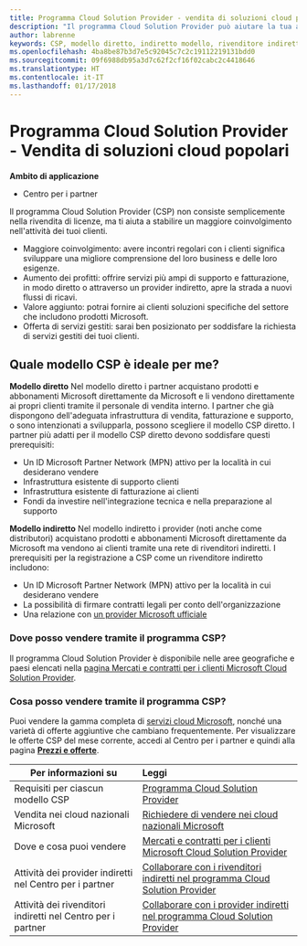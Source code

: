 ```yaml
---
title: Programma Cloud Solution Provider - vendita di soluzioni cloud popolari | Centro per i partner
description: "Il programma Cloud Solution Provider può aiutare la tua azienda ad acquisire nuovi clienti e nuove competenze."
author: labrenne
keywords: CSP, modello diretto, indiretto modello, rivenditore indiretto, provider indiretto, provider, distributore, programma cloud solution provider
ms.openlocfilehash: 4ba8be87b3d7e5c92045c7c2c19112219131bdd0
ms.sourcegitcommit: 09f6988db95a3d7c62f2cf16f02cabc2c4418646
ms.translationtype: HT
ms.contentlocale: it-IT
ms.lasthandoff: 01/17/2018
---
```

# <a name="cloud-solution-provider-program---selling-in-demand-cloud-solutions"></a>Programma Cloud Solution Provider - Vendita di soluzioni cloud popolari 

**Ambito di applicazione**

-  Centro per i partner

Il programma Cloud Solution Provider (CSP) non consiste semplicemente nella rivendita di licenze, ma ti aiuta a stabilire un maggiore coinvolgimento nell'attività dei tuoi clienti.
 
- Maggiore coinvolgimento: avere incontri regolari con i clienti significa sviluppare una migliore comprensione del loro business e delle loro esigenze.
- Aumento dei profitti: offrire servizi più ampi di supporto e fatturazione, in modo diretto o attraverso un provider indiretto, apre la strada a nuovi flussi di ricavi.  
- Valore aggiunto: potrai fornire ai clienti soluzioni specifiche del settore che includono prodotti Microsoft.
- Offerta di servizi gestiti: sarai ben posizionato per soddisfare la richiesta di servizi gestiti dei tuoi clienti. 

## <a name="which-csp-model-is-best-for-me"></a>Quale modello CSP è ideale per me?

**Modello diretto** Nel modello diretto i partner acquistano prodotti e abbonamenti Microsoft direttamente da Microsoft e li vendono direttamente ai propri clienti tramite il personale di vendita interno. I partner che già dispongono dell'adeguata infrastruttura di vendita, fatturazione e supporto, o sono intenzionati a svilupparla, possono scegliere il modello CSP diretto. I partner più adatti per il modello CSP diretto devono soddisfare questi prerequisiti:

- Un ID Microsoft Partner Network (MPN) attivo per la località in cui desiderano vendere
- Infrastruttura esistente di supporto clienti
- Infrastruttura esistente di fatturazione ai clienti
- Fondi da investire nell'integrazione tecnica e nella preparazione al supporto

**Modello indiretto** Nel modello indiretto i provider (noti anche come distributori) acquistano prodotti e abbonamenti Microsoft direttamente da Microsoft ma vendono ai clienti tramite una rete di rivenditori indiretti. I prerequisiti per la registrazione a CSP come un rivenditore indiretto includono:

- Un ID Microsoft Partner Network (MPN) attivo per la località in cui desiderano vendere
- La possibilità di firmare contratti legali per conto dell'organizzazione
- Una relazione con [un provider Microsoft ufficiale](https://partnercenter.microsoft.com/partner/find-a-provider)

### <a name="where-can-i-sell-through-the-csp-program"></a>Dove posso vendere tramite il programma CSP?

Il programma Cloud Solution Provider è disponibile nelle aree geografiche e paesi elencati nella [pagina Mercati e contratti per i clienti Microsoft Cloud Solution Provider](agreements.md).  

### <a name="what-can-i-sell-through-the-csp-program"></a>Cosa posso vendere tramite il programma CSP?

Puoi vendere la gamma completa di [servizi cloud Microsoft](https://partner.microsoft.com/cloud-solution-provider/products-and-services), nonché una varietà di offerte aggiuntive che cambiano frequentemente. Per visualizzare le offerte CSP del mese corrente, accedi al Centro per i partner e quindi alla pagina [**Prezzi e offerte**](https://partnercenter.microsoft.com/pcv/sales). 

|**Per informazioni su**   |**Leggi**   |
|---------------------------|:--------------------|
|Requisiti per ciascun modello CSP   | [Programma Cloud Solution Provider](https://partnercenter.microsoft.com/partner/cloud-solution-provider)|
|Vendita nei cloud nazionali Microsoft   | [Richiedere di vendere nei cloud nazionali Microsoft](csp-national-clouds-overview.md)|
|Dove e cosa puoi vendere   |[Mercati e contratti per i clienti Microsoft Cloud Solution Provider](agreements.md)|
|Attività dei provider indiretti nel Centro per i partner  |[Collaborare con i rivenditori indiretti nel programma Cloud Solution Provider](indirect-provider-tasks-in-partner-center.md)|
|Attività dei rivenditori indiretti nel Centro per i partner   |[Collaborare con i provider indiretti nel programma Cloud Solution Provider](indirect-reseller-tasks-in-partner-center.md)|
